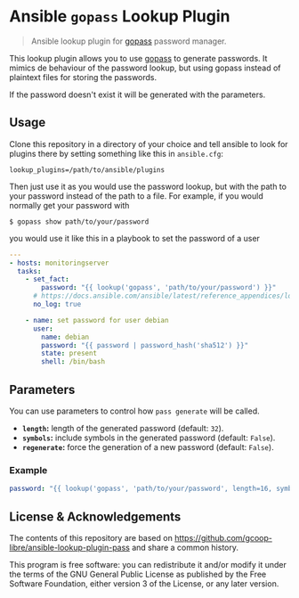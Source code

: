 # Ansible `gopass` Lookup Plugin

> Ansible lookup plugin for [gopass][0]  password manager.

This lookup plugin allows you to use [gopass][0] to generate passwords. It
mimics de behaviour of the password lookup, but using gopass instead of plaintext
files for storing the passwords.

If the password doesn't exist it will be generated with the parameters.

## Usage

Clone this repository in a directory of your choice and tell ansible to look for
plugins there by setting something like this in `ansible.cfg`:

```
lookup_plugins=/path/to/ansible/plugins
```

Then just use it as you would use the password lookup, but with the path to your
password instead of the path to a file. For example, if you would normally get
your password with

```
$ gopass show path/to/your/password
```

you would use it like this in a playbook to set the password of a user

```yaml
---
- hosts: monitoringserver
  tasks:
    - set_fact:
        password: "{{ lookup('gopass', 'path/to/your/password') }}"
      # https://docs.ansible.com/ansible/latest/reference_appendices/logging.html#protecting-sensitive-data-with-no-log
      no_log: true

    - name: set password for user debian
      user:
        name: debian
        password: "{{ password | password_hash('sha512') }}"
        state: present
        shell: /bin/bash
```

## Parameters

You can use parameters to control how `pass generate` will be called.

* **`length`:** length of the generated password (default: `32`).
* **`symbols`:** include symbols in the generated password (default: `False`).
* **`regenerate`:** force the generation of a new password (default: `False`).

### Example

```yaml
password: "{{ lookup('gopass', 'path/to/your/password', length=16, symbols=True, regenerate=True) }}"
```

## License & Acknowledgements

The contents of this repository are based on https://github.com/gcoop-libre/ansible-lookup-plugin-pass and share a common history.

This program is free software: you can redistribute it and/or modify it under the terms of the GNU General Public License as published by the Free Software Foundation, either version 3 of the License, or any later version.

[0]: https://www.gopass.pw/ "gopass"
